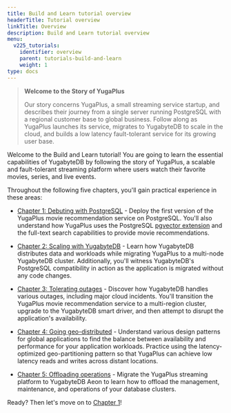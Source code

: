 ```yaml
---
title: Build and Learn tutorial overview
headerTitle: Tutorial overview
linkTitle: Overview
description: Build and Learn tutorial overview
menu:
  v225_tutorials:
    identifier: overview
    parent: tutorials-build-and-learn
    weight: 1
type: docs
---
```


>**Welcome to the Story of YugaPlus**
>
>Our story concerns YugaPlus, a small streaming service startup, and describes their journey from a single server running PostgreSQL with a regional customer base to global business. Follow along as YugaPlus launches its service, migrates to YugabyteDB to scale in the cloud, and builds a low latency fault-tolerant service for its growing user base.

Welcome to the Build and Learn tutorial! You are going to learn the essential capabilities of YugabyteDB by following the story of YugaPlus, a scalable and fault-tolerant streaming platform where users watch their favorite movies, series, and live events.

Throughout the following five chapters, you'll gain practical experience in these areas:

* [Chapter 1: Debuting with PostgreSQL](../chapter1-debuting-with-postgres) - Deploy the first version of the YugaPlus movie recommendation service on PostgreSQL. You'll also understand how YugaPlus uses the PostgreSQL [pgvector extension](../../../explore/ysql-language-features/pg-extensions/extension-pgvector/) and the full-text search capabilities to provide movie recommendations.

* [Chapter 2: Scaling with YugabyteDB](../chapter2-scaling-with-yugabytedb) - Learn how YugabyteDB distributes data and workloads while migrating YugaPlus to a multi-node YugabyteDB cluster. Additionally, you'll witness YugabyteDB's PostgreSQL compatibility in action as the application is migrated without any code changes.

* [Chapter 3: Tolerating outages](../chapter3-tolerating-outages) - Discover how YugabyteDB handles various outages, including major cloud incidents. You'll transition the YugaPlus movie recommendation service to a multi-region cluster, upgrade to the YugabyteDB smart driver, and then attempt to disrupt the application's availability.

* [Chapter 4: Going geo-distributed](../chapter4-going-global) - Understand various design patterns for global applications to find the balance between availability and performance for your application workloads. Practice using the latency-optimized geo-partitioning pattern so that YugaPlus can achieve low latency reads and writes across distant locations.

* [Chapter 5: Offloading operations](../chapter5-going-cloud-native) - Migrate the YugaPlus streaming platform to YugabyteDB Aeon to learn how to offload the management, maintenance, and operations of your database clusters.

Ready? Then let's move on to [Chapter 1](../chapter1-debuting-with-postgres)!
